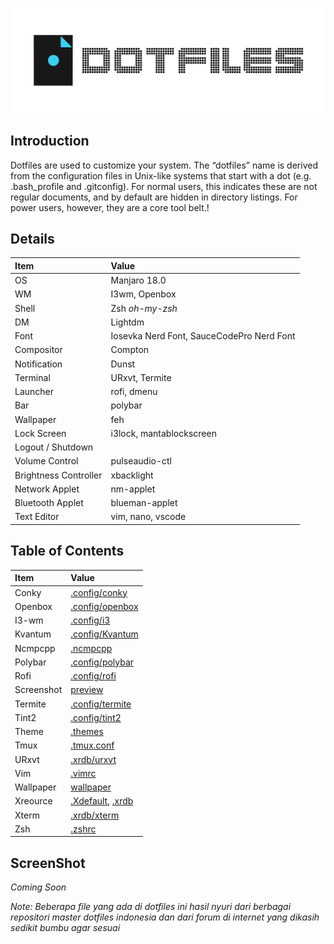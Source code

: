 ![Dotfiles Header](https://raw.githubusercontent.com/nabil48/dotfiles/master/images/header.png)
## Introduction
Dotfiles are used to customize your system. The “dotfiles” name is derived from the configuration files in Unix-like systems that start with a dot (e.g. .bash_profile and .gitconfig). For normal users, this indicates these are not regular documents, and by default are hidden in directory listings. For power users, however, they are a core tool belt.</tspan>!

## Details
| Item | Value |
| :--- | :---- |
| OS | Manjaro 18.0 |
| WM | I3wm, Openbox |
| Shell | Zsh _oh-my-zsh_ |
| DM | Lightdm |
| Font | Iosevka Nerd Font, SauceCodePro Nerd Font |
| Compositor | Compton |
| Notification | Dunst |
| Terminal | URxvt, Termite |
| Launcher | rofi, dmenu |
| Bar | polybar |
| Wallpaper | feh |
| Lock Screen | i3lock, mantablockscreen |
| Logout / Shutdown |  |
| Volume Control | pulseaudio-ctl |
| Brightness Controller | xbacklight |
| Network Applet | nm-applet |
| Bluetooth Applet | blueman-applet |
| Text Editor | vim, nano, vscode |

## Table of Contents
| Item | Value |
| :--- | :---- |
| Conky | [.config/conky]() |
| Openbox | [.config/openbox]() |
| I3-wm | [.config/i3]() |
| Kvantum | [.config/Kvantum]() |
| Ncmpcpp | [.ncmpcpp]() |
| Polybar | [.config/polybar]() |
| Rofi | [.config/rofi]() |
| Screenshot | [preview]() |
| Termite | [.config/termite]() |
| Tint2 | [.config/tint2]() |
| Theme | [.themes]() |
| Tmux | [.tmux.conf]() |
| URxvt | [.xrdb/urxvt]() |
| Vim | [.vimrc]() |
| Wallpaper | [wallpaper]() |
| Xreource | [.Xdefault](), [.xrdb]() |
| Xterm | [.xrdb/xterm]() |
| Zsh | [.zshrc]() |

## ScreenShot
*Coming Soon*

_Note: Beberapa file yang ada di dotfiles ini hasil nyuri dari berbagai
repositori master dotfiles indonesia dan dari forum di internet
yang dikasih sedikit bumbu agar sesuai_
